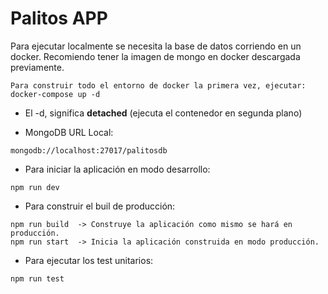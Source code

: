# Palitos APP
Para ejecutar localmente se necesita la base de datos corriendo en un docker.
Recomiendo tener la imagen de mongo en docker descargada previamente.
```
Para construir todo el entorno de docker la primera vez, ejecutar: docker-compose up -d
```
* El -d, significa __detached__ (ejecuta el contenedor en segunda plano)

* MongoDB URL Local:
```
mongodb://localhost:27017/palitosdb
```

* Para iniciar la aplicación en modo desarrollo:
```
npm run dev
```

* Para construir el buil de producción:
```
npm run build  -> Construye la aplicación como mismo se hará en producción.
npm run start  -> Inicia la aplicación construida en modo producción.
```

* Para ejecutar los test unitarios:
```
npm run test
```